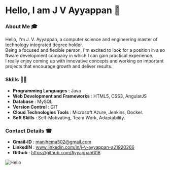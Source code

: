 # Hello, I am J V Ayyappan 👋

### About Me 🎓
Hello, I'm J. V. Ayyappan, a computer science and engineering master of technology integrated degree holder. Being a focused and flexible person, I'm excited to look for a position in a software development company in which I can gain practical experience. I really enjoy coming up with innovative concepts and working on important projects that encourage growth and deliver results.

### Skills ✍🏻
- **Programming Languages** : Java
- **Web Development and Frameworks** : HTML5, CSS3, AngularJS
- **Database** : MySQL
- **Version Control** : GIT
- **Cloud Technologies Tools** : Microsoft Azure, Jenkins, Docker.
- **Soft Skills** : Self-Motivating, Team Work, Adaptability.
  
### Contact Details ☎
- **Gmail-ID** : manihema502@gmail.com
- **LinkedIN** : www.linkedin.com/in/j-v-ayyappan-a21920266
- **Github** : https://github.com/Ayyappan006


![Hello](https://github.com/user-attachments/assets/570138fe-354e-46e8-bce6-1583a349216d)



